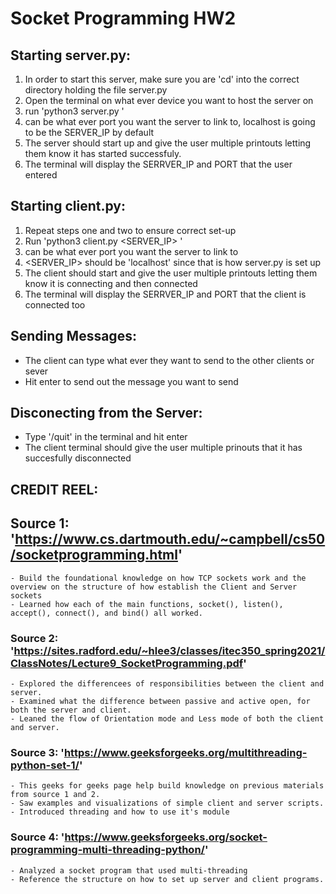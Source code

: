 # Socket Programming HW2

## Starting server.py:
1. In order to start this server, make sure you are 'cd' into the correct directory holding the file server.py
2. Open the terminal on what ever device you want to host the server on
3. run 'python3 server.py <PORT>'
4. <PORT> can be what ever port you want the server to link to, localhost is going to be the SERVER_IP by default
5. The server should start up and give the user multiple printouts letting them know it has started successfuly.
6. The terminal will display the SERRVER_IP and PORT that the user entered

## Starting client.py:
1. Repeat steps one and two to ensure correct set-up
2. Run 'python3 client.py <SERVER_IP> <PORT>'
3. <PORT> can be what ever port you want the server to link to
4. <SERVER_IP> should be 'localhost' since that is how server.py is set up
5. The client should start and give the user multiple printouts letting them know it is connecting and then connected 
6. The terminal will display the SERRVER_IP and PORT that the client is connected too

## Sending Messages:
- The client can type what ever they want to send to the other clients or sever
- Hit enter to send out the message you want to send

## Disconecting from the Server:
- Type '/quit' in the terminal and hit enter
- The client terminal should give the user multiple prinouts that it has succesfully disconnected

## CREDIT REEL:

### <h2> Source 1: 'https://www.cs.dartmouth.edu/~campbell/cs50/socketprogramming.html' </h2>
    - Build the foundational knowledge on how TCP sockets work and the overview on the structure of how establish the Client and Server sockets
    - Learned how each of the main functions, socket(), listen(), accept(), connect(), and bind() all worked.

### Source 2: 'https://sites.radford.edu/~hlee3/classes/itec350_spring2021/ClassNotes/Lecture9_SocketProgramming.pdf'
    - Explored the differencees of responsibilities between the client and server.
    - Examined what the difference between passive and active open, for both the server and client.
    - Leaned the flow of Orientation mode and Less mode of both the client and server.

### Source 3: 'https://www.geeksforgeeks.org/multithreading-python-set-1/'
    - This geeks for geeks page help build knowledge on previous materials from source 1 and 2.
    - Saw examples and visualizations of simple client and server scripts.
    - Introduced threading and how to use it's module 

### Source 4: 'https://www.geeksforgeeks.org/socket-programming-multi-threading-python/'
    - Analyzed a socket program that used multi-threading
    - Reference the structure on how to set up server and client programs.

